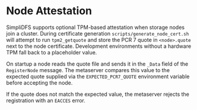 # Node Attestation

SimpliDFS supports optional TPM-based attestation when storage nodes join a cluster. During certificate generation `scripts/generate_node_cert.sh` will attempt to run `tpm2_getquote` and store the PCR 7 quote in `<node>.quote` next to the node certificate. Development environments without a hardware TPM fall back to a placeholder value.

On startup a node reads the quote file and sends it in the `_Data` field of the `RegisterNode` message. The metaserver compares this value to the expected quote supplied via the `EXPECTED_PCR7_QUOTE` environment variable before accepting the node.

If the quote does not match the expected value, the metaserver rejects the registration with an `EACCES` error.
